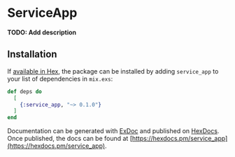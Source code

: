 # ServiceApp

**TODO: Add description**

## Installation

If [available in Hex](https://hex.pm/docs/publish), the package can be installed
by adding `service_app` to your list of dependencies in `mix.exs`:

```elixir
def deps do
  [
    {:service_app, "~> 0.1.0"}
  ]
end
```

Documentation can be generated with [ExDoc](https://github.com/elixir-lang/ex_doc)
and published on [HexDocs](https://hexdocs.pm). Once published, the docs can
be found at [https://hexdocs.pm/service_app](https://hexdocs.pm/service_app).

